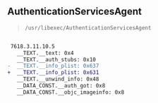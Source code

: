 ## AuthenticationServicesAgent

> `/usr/libexec/AuthenticationServicesAgent`

```diff

 7618.3.11.10.5
   __TEXT.__text: 0x4
   __TEXT.__auth_stubs: 0x10
-  __TEXT.__info_plist: 0x637
+  __TEXT.__info_plist: 0x631
   __TEXT.__unwind_info: 0x48
   __DATA_CONST.__auth_got: 0x8
   __DATA_CONST.__objc_imageinfo: 0x8

```
